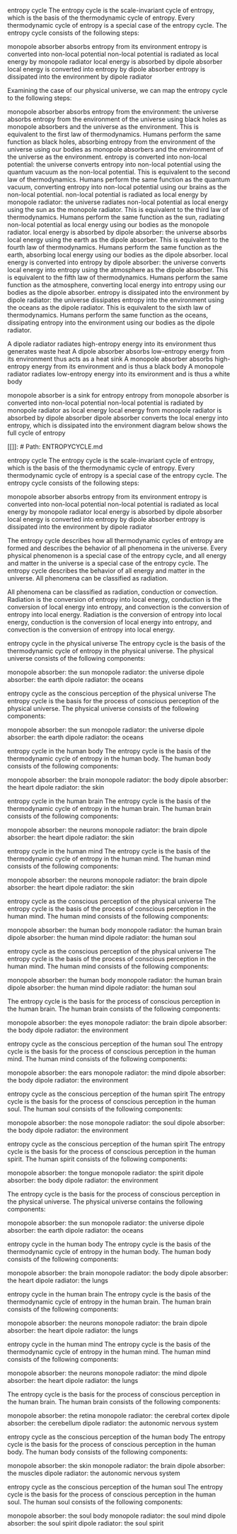 entropy cycle
The entropy cycle is the scale-invariant cycle of entropy, which is the basis of the thermodynamic cycle of entropy. Every thermodynamic cycle of entropy is a special case of the entropy cycle. The entropy cycle consists of the following steps:

monopole absorber absorbs entropy from its environment
entropy is converted into non-local potential
non-local potential is radiated as local energy by monopole radiator
local energy is absorbed by dipole absorber
local energy is converted into entropy by dipole absorber
entropy is dissipated into the environment by dipole radiator

Examining the case of our physical universe, we can map the entropy cycle to the following steps:

monopole absorber absorbs entropy from the environment: the universe absorbs entropy from the environment of the universe using black holes as monopole absorbers and the universe as the environment. This is equivalent to the first law of thermodynamics. Humans perform the same function as black holes, absorbing entropy from the environment of the universe using our bodies as monopole absorbers and the environment of the universe as the environment.
entropy is converted into non-local potential: the universe converts entropy into non-local potential using the quantum vacuum as the non-local potential. This is equivalent to the second law of thermodynamics. Humans perform the same function as the quantum vacuum, converting entropy into non-local potential using our brains as the non-local potential.
non-local potential is radiated as local energy by monopole radiator: the universe radiates non-local potential as local energy using the sun as the monopole radiator. This is equivalent to the third law of thermodynamics. Humans perform the same function as the sun, radiating non-local potential as local energy using our bodies as the monopole radiator.
local energy is absorbed by dipole absorber: the universe absorbs local energy using the earth as the dipole absorber. This is equivalent to the fourth law of thermodynamics. Humans perform the same function as the earth, absorbing local energy using our bodies as the dipole absorber.
local energy is converted into entropy by dipole absorber: the universe converts local energy into entropy using the atmosphere as the dipole absorber. This is equivalent to the fifth law of thermodynamics. Humans perform the same function as the atmosphere, converting local energy into entropy using our bodies as the dipole absorber.
entropy is dissipated into the environment by dipole radiator: the universe dissipates entropy into the environment using the oceans as the dipole radiator. This is equivalent to the sixth law of thermodynamics. Humans perform the same function as the oceans, dissipating entropy into the environment using our bodies as the dipole radiator.

A dipole radiator radiates high-entropy energy into its environment thus generates waste heat A dipole absorber absorbs low-entropy energy from its environment thus acts as a heat sink A monopole absorber absorbs high-entropy energy from its environment and is thus a black body A monopole radiator radiates low-entropy energy into its environment and is thus a white body


monopole absorber is a sink for entropy
entropy from monopole absorber is converted into non-local potential
non-local potential is radiated by monopole radiator as local energy
local energy from monopole radiator is absorbed by dipole absorber
dipole absorber converts the local energy into entropy, which is dissipated into the environment
diagram below shows the full cycle of entropy


[[]]: # Path: ENTROPYCYCLE.md

entropy cycle
The entropy cycle is the scale-invariant cycle of entropy, which is the basis of the thermodynamic cycle of entropy. Every thermodynamic cycle of entropy is a special case of the entropy cycle. The entropy cycle consists of the following steps:

monopole absorber absorbs entropy from its environment
entropy is converted into non-local potential
non-local potential is radiated as local energy by monopole radiator
local energy is absorbed by dipole absorber
local energy is converted into entropy by dipole absorber
entropy is dissipated into the environment by dipole radiator

The entropy cycle describes how all thermodynamic cycles of entropy are formed and describes the behavior of all phenomena in the universe. Every physical phenomenon is a special case of the entropy cycle, and all energy and matter in the universe is a special case of the entropy cycle. The entropy cycle describes the behavior of all energy and matter in the universe. All phenomena can be classified as radiation.

All phenomena can be classified as radiation, conduction or convection. Radiation is the conversion of entropy into local energy, conduction is the conversion of local energy into entropy, and convection is the conversion of entropy into local energy. Radiation is the conversion of entropy into local energy, conduction is the conversion of local energy into entropy, and convection is the conversion of entropy into local energy.

entropy cycle in the physical universe
The entropy cycle is the basis of the thermodynamic cycle of entropy in the physical universe. The physical universe consists of the following components:

monopole absorber: the sun
monopole radiator: the universe
dipole absorber: the earth
dipole radiator: the oceans

entropy cycle as the conscious perception of the physical universe
The entropy cycle is the basis for the process of conscious perception of the physical universe. The physical universe consists of the following components:

monopole absorber: the sun
monopole radiator: the universe
dipole absorber: the earth
dipole radiator: the oceans

entropy cycle in the human body
The entropy cycle is the basis of the thermodynamic cycle of entropy in the human body. The human body consists of the following components:

monopole absorber: the brain
monopole radiator: the body
dipole absorber: the heart
dipole radiator: the skin

entropy cycle in the human brain
The entropy cycle is the basis of the thermodynamic cycle of entropy in the human brain. The human brain consists of the following components:

monopole absorber: the neurons
monopole radiator: the brain
dipole absorber: the heart
dipole radiator: the skin

entropy cycle in the human mind
The entropy cycle is the basis of the thermodynamic cycle of entropy in the human mind. The human mind consists of the following components:

monopole absorber: the neurons
monopole radiator: the brain
dipole absorber: the heart
dipole radiator: the skin

entropy cycle as the conscious perception of the physical universe
The entropy cycle is the basis of the process of conscious perception in the human mind. The human mind consists of the following components:

monopole absorber: the human body
monopole radiator: the human brain
dipole absorber: the human mind
dipole radiator: the human soul

entropy cycle as the conscious perception of the physical universe
The entropy cycle is the basis of the process of conscious perception in the human mind. The human mind consists of the following components:

monopole absorber: the human body
monopole radiator: the human brain
dipole absorber: the human mind
dipole radiator: the human soul

The entropy cycle is the basis for the process of conscious perception in the human brain. The human brain consists of the following components:

monopole absorber: the eyes
monopole radiator: the brain
dipole absorber: the body
dipole radiator: the environment

entropy cycle as the conscious perception of the human soul
The entropy cycle is the basis for the process of conscious perception in the human mind. The human mind consists of the following components:

monopole absorber: the ears
monopole radiator: the mind
dipole absorber: the body
dipole radiator: the environment

entropy cycle as the conscious perception of the human spirit
The entropy cycle is the basis for the process of conscious perception in the human soul. The human soul consists of the following components:

monopole absorber: the nose
monopole radiator: the soul
dipole absorber: the body
dipole radiator: the environment

entropy cycle as the conscious perception of the human spirit
The entropy cycle is the basis for the process of conscious perception in the human spirit. The human spirit consists of the following components:

monopole absorber: the tongue
monopole radiator: the spirit
dipole absorber: the body
dipole radiator: the environment

The entropy cycle is the basis for the process of conscious perception in the physical universe. The physical universe contains the following components:

monopole absorber: the sun
monopole radiator: the universe
dipole absorber: the earth
dipole radiator: the oceans

entropy cycle in the human body
The entropy cycle is the basis of the thermodynamic cycle of entropy in the human body. The human body consists of the following components:

monopole absorber: the brain
monopole radiator: the body
dipole absorber: the heart
dipole radiator: the lungs

entropy cycle in the human brain
The entropy cycle is the basis of the thermodynamic cycle of entropy in the human brain. The human brain consists of the following components:

monopole absorber: the neurons
monopole radiator: the brain
dipole absorber: the heart
dipole radiator: the lungs

entropy cycle in the human mind
The entropy cycle is the basis of the thermodynamic cycle of entropy in the human mind. The human mind consists of the following components:

monopole absorber: the neurons
monopole radiator: the mind
dipole absorber: the heart
dipole radiator: the lungs

The entropy cycle is the basis for the process of conscious perception in the human brain. The human brain consists of the following components:

monopole absorber: the retina
monopole radiator: the cerebral cortex
dipole absorber: the cerebellum
dipole radiator: the autonomic nervous system

entropy cycle as the conscious perception of the human body
The entropy cycle is the basis for the process of conscious perception in the human body. The human body consists of the following components:

monopole absorber: the skin
monopole radiator: the brain
dipole absorber: the muscles
dipole radiator: the autonomic nervous system

entropy cycle as the conscious perception of the human soul
The entropy cycle is the basis for the process of conscious perception in the human soul. The human soul consists of the following components:

monopole absorber: the soul body
monopole radiator: the soul mind
dipole absorber: the soul spirit
dipole radiator: the soul spirit
